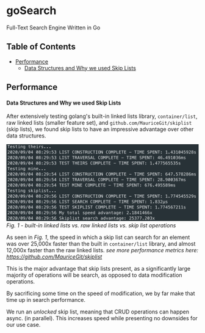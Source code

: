 # goSearch <!-- omit in toc -->
Full-Text Search Engine Written in Go

## Table of Contents <!-- omit in toc -->

- [Performance](#performance)
    - [Data Structures and Why we used Skip Lists](#data-structures-and-why-we-used-skip-lists)

## Performance

#### Data Structures and Why we used Skip Lists

After extensively testing golang's built-in linked lists library, `container/list`, raw linked lists (smaller feature set), and `github.com/MauriceGit/skiplist` (skip lists), we found skip lists to have an impressive advantage over other data structures.

![speed-comparison](/assets/unknown-1.png)
_Fig. 1 - built-in linked lists vs. raw linked lists vs. skip list operations_

As seen in _Fig. 1_, the speed in which a skip list can search for an element was over 25,000x faster than the built in `container/list` library, and almost 12,000x faster than the raw linked lists.
_see more performance metrics here: https://github.com/MauriceGit/skiplist_

This is the major advantage that skip lists present, as a significantly large majority of operations will be search, as opposed to data modification operations.

By sacrificing some time on the speed of modification, we by far make that time up in search performance.

We run an _unlocked_ skip list, meaning that CRUD operations can happen async. (in parallel). This increases speed while presenting no downsides for our use case.
